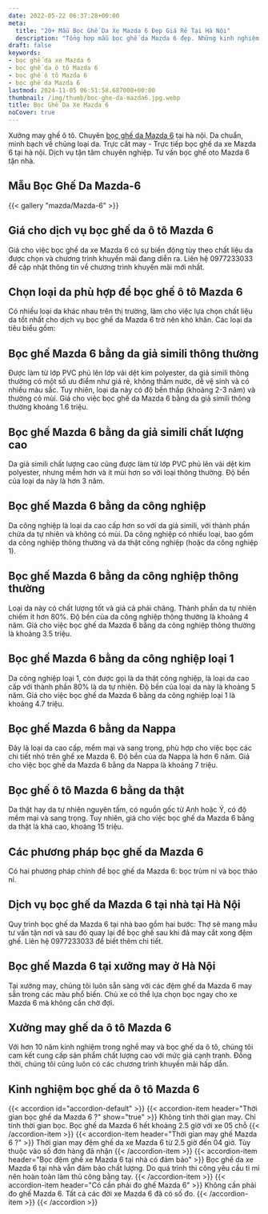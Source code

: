 ```yaml
---
date: 2022-05-22 06:37:28+00:00
meta:
  title: "20+ Mẫu Bọc Ghế Da Xe Mazda 6 Đẹp Giá Rẻ Tại Hà Nội"
  description: "Tổng hợp mẫu bọc ghế da Mazda 6 đẹp. Những kinh nghiệm bọc ghế ô tô Mazda 6. Chương trình khuyến mãi bọc ghế Mazda 6. Bảng giá bọc ghế da xe Mazda 6. Chương trình khuyến mãi bọc ghế Mazda 6"
draft: false
keywords:
- bọc ghế da xe Mazda 6
- bọc ghế da ô tô Mazda 6
- bọc ghế ô tô Mazda 6
- bọc ghế da Mazda 6
lastmod: 2024-11-05 06:51:58.687000+00:00
thumbnail: /img/thumb/boc-ghe-da-mazda6.jpg.webp
title: Bọc Ghế Da Xe Mazda 6
noCover: true
---
```


Xưởng may ghế ô tô. Chuyên [bọc ghế da Mazda 6](https://bocgheoto.vn/mazda/boc-ghe-da-xe-mazda-6.html/) tại hà nội. Da chuẩn, minh bạch về chủng loại da. Trực cắt may - Trực tiếp bọc ghế da xe Mazda 6 tại hà nội. Dịch vụ tận tâm chuyên nghiệp. Tư vấn bọc ghế oto Mazda 6 tận nhà.

## Mẫu Bọc Ghế Da Mazda-6
{{< gallery "mazda/Mazda-6" >}}

## Giá cho dịch vụ bọc ghế da ô tô Mazda 6

Giá cho việc bọc ghế da xe Mazda 6 có sự biến động tùy theo chất liệu da được chọn và chương trình khuyến mãi đang diễn ra. Liên hệ 0977233033 để cập nhật thông tin về chương trình khuyến mãi mới nhất.

## Chọn loại da phù hợp để bọc ghế ô tô Mazda 6

Có nhiều loại da khác nhau trên thị trường, làm cho việc lựa chọn chất liệu da tốt nhất cho dịch vụ bọc ghế da Mazda 6 trở nên khó khăn. Các loại da tiêu biểu gồm:

## Bọc ghế Mazda 6 bằng da giả simili thông thường

Được làm từ lớp PVC phủ lên lớp vải dệt kim polyester, da giả simili thông thường có một số ưu điểm như giá rẻ, không thấm nước, dễ vệ sinh và có nhiều màu sắc. Tuy nhiên, loại da này có độ bền thấp (khoảng 2-3 năm) và thường có mùi. Giá cho việc bọc ghế da Mazda 6 bằng da giả simili thông thường khoảng 1.6 triệu.

## Bọc ghế Mazda 6 bằng da giả simili chất lượng cao

Da giả simili chất lượng cao cũng được làm từ lớp PVC phủ lên vải dệt kim polyester, nhưng mềm hơn và ít mùi hơn so với loại thông thường. Độ bền của loại da này là hơn 3 năm.

## Bọc ghế Mazda 6 bằng da công nghiệp

Da công nghiệp là loại da cao cấp hơn so với da giả simili, với thành phần chứa da tự nhiên và không có mùi. Da công nghiệp có nhiều loại, bao gồm da công nghiệp thông thường và da thật công nghiệp (hoặc da công nghiệp 1).

## Bọc ghế Mazda 6 bằng da công nghiệp thông thường

Loại da này có chất lượng tốt và giá cả phải chăng. Thành phần da tự nhiên chiếm ít hơn 80%. Độ bền của da công nghiệp thông thường là khoảng 4 năm. Giá cho việc bọc ghế da Mazda 6 bằng da công nghiệp thông thường là khoảng 3.5 triệu.

## Bọc ghế Mazda 6 bằng da công nghiệp loại 1

Da công nghiệp loại 1, còn được gọi là da thật công nghiệp, là loại da cao cấp với thành phần 80% là da tự nhiên. Độ bền của loại da này là khoảng 5 năm. Giá cho việc bọc ghế da Mazda 6 bằng da công nghiệp loại 1 là khoảng 4.7 triệu.

## Bọc ghế Mazda 6 bằng da Nappa

Đây là loại da cao cấp, mềm mại và sang trọng, phù hợp cho việc bọc các chi tiết nhỏ trên ghế xe Mazda 6. Độ bền của da Nappa là hơn 6 năm. Giá cho việc bọc ghế da Mazda 6 bằng da Nappa là khoảng 7 triệu.

## Bọc ghế ô tô Mazda 6 bằng da thật

Da thật hay da tự nhiên nguyên tấm, có nguồn gốc từ Anh hoặc Ý, có độ mềm mại và sang trọng. Tuy nhiên, giá cho việc bọc ghế da Mazda 6 bằng da thật là khá cao, khoảng 15 triệu.

## Các phương pháp bọc ghế da Mazda 6

Có hai phương pháp chính để bọc ghế da Mazda 6: bọc trùm nỉ và bọc tháo nỉ.

## Dịch vụ bọc ghế da Mazda 6 tại nhà tại Hà Nội

Quy trình bọc ghế da Mazda 6 tại nhà bao gồm hai bước: Thợ sẽ mang mẫu tư vấn tận nơi và sau đó quay lại để bọc ghế sau khi đã may cắt xong đệm ghế. Liên hệ 0977233033 để biết thêm chi tiết.

## Bọc ghế Mazda 6 tại xưởng may ở Hà Nội

Tại xưởng may, chúng tôi luôn sẵn sàng với các đệm ghế da Mazda 6 may sẵn trong các màu phổ biến. Chủ xe có thể lựa chọn bọc ngay cho xe Mazda 6 mà không cần chờ đợi.

## Xưởng may ghế da ô tô Mazda 6

Với hơn 10 năm kinh nghiệm trong nghề may và bọc ghế da ô tô, chúng tôi cam kết cung cấp sản phẩm chất lượng cao với mức giá cạnh tranh. Đồng thời, chúng tôi cũng luôn có các chương trình khuyến mãi hấp dẫn.

## Kinh nghiệm bọc ghế da ô tô Mazda 6

{{< accordion id="accordion-default" >}}
  {{< accordion-item header="Thời gian bọc ghế da Mazda 6 ?" show="true" >}}
    Không tính thời gian may. Chỉ tính thời gian bọc. Bọc ghế da Mazda 6 hết khoảng 2.5 giờ với xe 05 chỗ
  {{< /accordion-item >}}
  {{< accordion-item header="Thời gian may ghế Mazda 6 ?" >}}
    Thời gian may đệm ghế da xe Mazda 6 từ 2.5 giờ đến 04 giờ. Tùy thuộc vào số đơn hàng đã nhận
  {{< /accordion-item >}}
  {{< accordion-item header="Bọc đệm ghế xe Mazda 6 tại nhà có đảm bảo" >}}
    Bọc ghế da xe Mazda 6 tại nhà vẫn đảm bảo chất lượng. Do quá trình thi công yêu cầu tỉ mỉ nên hoàn toàn làm thủ công bằng tay.
  {{< /accordion-item >}}
  {{< accordion-item header="Có cần phải đo ghế Mazda 6" >}}
    Không cần phải đo ghế Mazda 6. Tất cả các đời xe Mazda 6 đã có số đo.
  {{< /accordion-item >}}
{{< /accordion >}}
